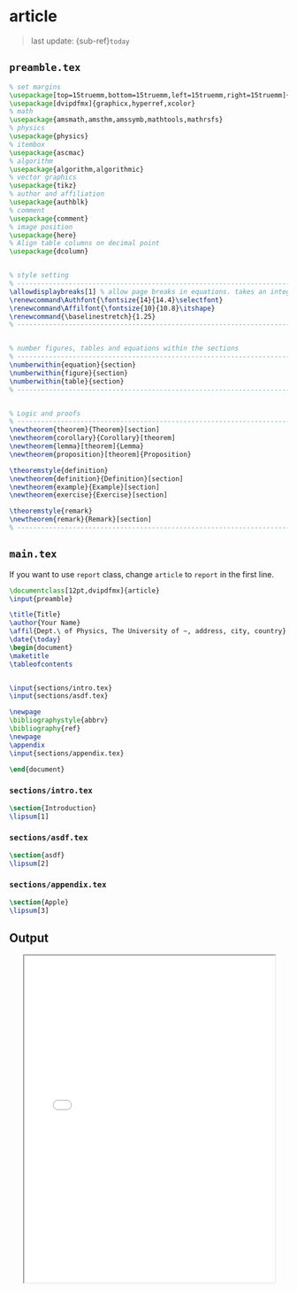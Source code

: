 # article
> last update: {sub-ref}`today`
<div style="width: 790px;"></div>


## `preamble.tex`
```latex
% set margins
\usepackage[top=15truemm,bottom=15truemm,left=15truemm,right=15truemm]{geometry}
\usepackage[dvipdfmx]{graphicx,hyperref,xcolor}
% math
\usepackage{amsmath,amsthm,amssymb,mathtools,mathrsfs}
% physics
\usepackage{physics}
% itembox
\usepackage{ascmac}
% algorithm
\usepackage{algorithm,algorithmic}
% vector graphics
\usepackage{tikz}
% author and affiliation
\usepackage{authblk}
% comment
\usepackage{comment}
% image position
\usepackage{here}
% Align table columns on decimal point
\usepackage{dcolumn}


% style setting
% ---------------------------------------------------------------------------- %
\allowdisplaybreaks[1] % allow page breaks in equations. takes an integer from 0-4. 4 is the most permissive.
\renewcommand\Authfont{\fontsize{14}{14.4}\selectfont}
\renewcommand\Affilfont{\fontsize{10}{10.8}\itshape}
\renewcommand{\baselinestretch}{1.25}
% ---------------------------------------------------------------------------- %


% number figures, tables and equations within the sections
% ---------------------------------------------------------------------------- %
\numberwithin{equation}{section}
\numberwithin{figure}{section}
\numberwithin{table}{section}
% ---------------------------------------------------------------------------- %


% Logic and proofs
% ---------------------------------------------------------------------------- %
\newtheorem{theorem}{Theorem}[section]
\newtheorem{corollary}{Corollary}[theorem]
\newtheorem{lemma}[theorem]{Lemma}
\newtheorem{proposition}[theorem]{Proposition}

\theoremstyle{definition}
\newtheorem{definition}{Definition}[section]
\newtheorem{example}{Example}[section]
\newtheorem{exercise}{Exercise}[section]

\theoremstyle{remark}
\newtheorem{remark}{Remark}[section]
% ---------------------------------------------------------------------------- %
```


## `main.tex`

If you want to use `report` class, change `article` to `report` in the first line.

```latex
\documentclass[12pt,dvipdfmx]{article}
\input{preamble}

\title{Title}
\author{Your Name}
\affil{Dept.\ of Physics, The University of ~, address, city, country}
\date{\today}
\begin{document}
\maketitle
\tableofcontents


\input{sections/intro.tex}
\input{sections/asdf.tex}

\newpage
\bibliographystyle{abbrv}
\bibliography{ref}
\newpage
\appendix
\input{sections/appendix.tex}

\end{document}
```

### `sections/intro.tex`
```latex
\section{Introduction}
\lipsum[1]
```

### `sections/asdf.tex`
```latex
\section{asdf}
\lipsum[2]
```

### `sections/appendix.tex`
```latex
\section{Apple}
\lipsum[3]
```



## Output
<div style="position: relative; margin: 0 auto; width: 90%; padding-bottom: 111%;">
<iframe style="position: absolute; width: 100%; height: 100%;" src="pdf/article.pdf"></iframe>
    <p>
        Your browser does not support PDF files.
        <a href="pdf/article.pdf">Download the file instead</a>
    </p>
</div>